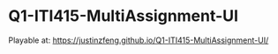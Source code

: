 # Q1-ITI415-MultiAssignment-UI

Playable at: https://justinzfeng.github.io/Q1-ITI415-MultiAssignment-UI/
